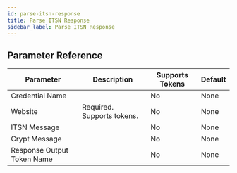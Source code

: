 ```yaml
---
id: parse-itsn-response
title: Parse ITSN Response
sidebar_label: Parse ITSN Response
---
```





## Parameter Reference
| Parameter | Description | Supports Tokens | Default |
| -- | -- | -- | -- |
| Credential Name |  | No | None |
| Website | Required. Supports tokens. | No | None |
| ITSN Message |  | No | None |
| Crypt Message |  | No | None |
| Response Output Token Name |  | No | None |
